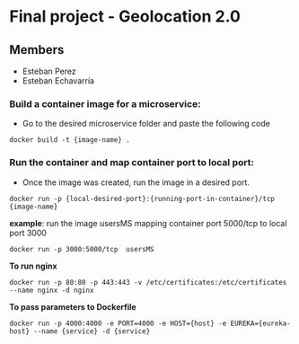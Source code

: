 # Final project - Geolocation 2.0


## Members

* Esteban Perez 
* Esteban Echavarría


### Build a container image for a microservice: 

* Go to the desired microservice folder and paste the following code

`docker build -t {image-name} .`

### Run the container and map container port to local port:

* Once the image was created, run the image in a desired port.

`docker run -p {local-desired-port}:{running-port-in-container}/tcp  {image-name}`

**example**: run the image usersMS mapping container port 5000/tcp to local port 3000

`docker run -p 3000:5000/tcp  usersMS`

**To run nginx** 

`docker run -p 80:80 -p 443:443 -v /etc/certificates:/etc/certificates --name nginx -d nginx`

**To pass parameters to Dockerfile**

`docker run -p 4000:4000 -e PORT=4000 -e HOST={host} -e EUREKA={eureka-host} --name {service} -d {service}`

